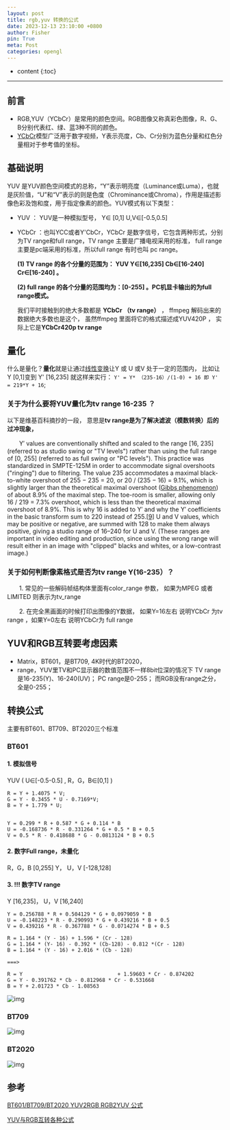 ```yaml
---
layout: post
title: rgb,yuv 转换的公式
date: 2023-12-13 23:10:00 +0800
author: Fisher
pin: True
meta: Post
categories: opengl
---
```



* content
{:toc}

---


## 前言 

- RGB,YUV（YCbCr）是常用的颜色空间。RGB图像又称真彩色图像，R、G、B分别代表红、绿、蓝3种不同的颜色。
- [YCbCr](https://so.csdn.net/so/search?q=YCbCr&spm=1001.2101.3001.7020)模型广泛用于数字视频，Y表示亮度，Cb、Cr分别为蓝色分量和红色分量相对于参考值的坐标。



## 基础说明

YUV 是YUV颜色空间模式的总称，“Y”表示明亮度（Luminance或Luma），也就是灰阶值，“U”和“V”表示的则是色度（Chrominance或Chroma），作用是描述影像色彩及饱和度，用于指定像素的颜色。YUV模式有以下类型：

- YUV ： YUV是一种模拟型号， Y∈ [0,1]   U,V∈[-0.5,0.5] 

- YCbCr ：也叫YCC或者Y'CbCr，YCbCr 是数字信号，它包含两种形式，分别为TV range和full range，TV range 主要是广播电视采用的标准， full range主要是pc端采用的标准，所以full range 有时也叫 pc range。

  **(1) TV range 的各个分量的范围为： YUV  Y∈[16,235]   Cb∈[16-240]   Cr∈[16-240] 。**

  **(2) full range 的各个分量的范围均为：[0-255] 。PC机显卡输出的为full range模式。**

  

  我们平时接触到的绝大多数都是 **YCbCr （tv range）** ， ffmpeg 解码出来的数据绝大多数也是这个， 虽然ffmpeg 里面将它的格式描述成YUV420P ， 实际上它是**YCbCr420p tv range**



## 量化

什么是量化？**量化**就是让通过[线性变换](https://www.zhihu.com/search?q=线性变换&search_source=Entity&hybrid_search_source=Entity&hybrid_search_extra={"sourceType"%3A"answer"%2C"sourceId"%3A261286123})让Y 或 U 或V 处于一定的范围内， 比如让Y [0,1]变到 Y' [16,235] 就这样来实行： `Y' = Y* （235-16）/(1-0) + 16 即 Y' = 219*Y + 16`;

### 关于为什么要将YUV量化为tv range 16-235 ？

以下是维基百科摘抄的一段， 意思是**tv range是为了解决滤波（模数转换）后的过冲现象，**

　　Y′ values are conventionally shifted and scaled to the range [16, 235] (referred to as studio swing or "TV levels") rather than using the full range of [0, 255] (referred to as full swing or "PC levels"). This practice was standardized in SMPTE-125M in order to accommodate signal overshoots ("ringing") due to filtering. The value 235 accommodates a maximal black-to-white overshoot of 255 − 235 = 20, or 20 / (235 − 16) = 9.1%, which is slightly larger than the theoretical maximal overshoot ([Gibbs phenomenon](https://en.wikipedia.org/wiki/Gibbs_phenomenon)) of about 8.9% of the maximal step. The toe-room is smaller, allowing only 16 / 219 = 7.3% overshoot, which is less than the theoretical maximal overshoot of 8.9%. This is why 16 is added to Y′ and why the Y′ coefficients in the basic transform sum to 220 instead of 255.[[9\]](https://en.wikipedia.org/wiki/YUV#cite_note-9) U and V values, which may be positive or negative, are summed with 128 to make them always positive, giving a studio range of 16–240 for U and V. (These ranges are important in video editing and production, since using the wrong range will result either in an image with "clipped" blacks and whites, or a low-contrast image.)



### 关于如何判断像素格式是否为tv range  Y(16-235）？

　　1. 常见的一些解码帧结构体里面有color_range 参数， 如果为MPEG 或者 LIMITED 则表示为tv_range

　　2. 在完全黑画面的时候打印出图像的Y数据， 如果Y=16左右  说明YCbCr 为tv range ，如果Y=0左右  说明YCbCr为 full range



## YUV和RGB互转要考虑因素

- Matrix，BT601，是BT709, 4K时代的BT2020，
- range，YUV里TV和PC显示器的数值范围不一样8bit位深的情况下
  TV range是16-235(Y)、16-240(UV)；
  PC range是0-255；
  而RGB没有range之分，全是0-255；



## 转换公式

主要有BT601、BT709、BT2020三个标准



### BT601

#### 1. 模拟信号

 YUV   (  U∈[-0.5-0.5]  ,   R，G，B∈[0,1]  )

```less
R = Y + 1.4075 * V;  
G = Y - 0.3455 * U - 0.7169*V;  
B = Y + 1.779 * U;  


Y = 0.299 * R + 0.587 * G + 0.114 * B
U = -0.168736 * R - 0.331264 * G + 0.5 * B + 0.5
V = 0.5 * R - 0.418688 * G - 0.0813124 * B + 0.5
```



#### 2. 数字Full range，未量化

R，G，B [0,255] Y， U，V [-128,128]



#### 3. !!! 数字TV range

Y [16,235]， U，V [16,240]

```less
Y = 0.256788 * R + 0.504129 * G + 0.0979059 * B
U = -0.148223 * R - 0.290993 * G + 0.439216 * B + 0.5
V = 0.439216 * R - 0.367788 * G - 0.0714274 * B + 0.5

```



```less
R = 1.164 * (Y - 16) + 1.596 * (Cr - 128)
G = 1.164 * (Y- 16) - 0.392 * (Cb-128) - 0.812 *(Cr - 128)
B = 1.164 * (Y - 16) + 2.016 * (Cb - 128) 

===> 

R = Y 								+ 1.59603 * Cr - 0.874202
G = Y - 0.391762 * Cb - 0.812968 * Cr - 0.531668
B = Y + 2.01723 * Cb - 1.08563

```



![img](https://img-blog.csdnimg.cn/bb678db54fe840b68b3bd400cb7539f1.png)



### BT709

![img](https://img-blog.csdnimg.cn/c4e05798d04c475a97128cc14d3fa01b.png)



### BT2020

![img](https://img-blog.csdnimg.cn/f016971c8ca549389fa7eb14f0a2b497.png)



## 参考

[BT601/BT709/BT2020 YUV2RGB RGB2YUV 公式](https://blog.csdn.net/m18612362926/article/details/127667954)

[YUV与RGB互转各种公式](https://www.cnblogs.com/luoyinjie/p/7219319.html)
